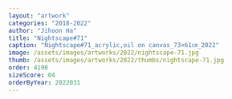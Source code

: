 ```yaml
---
layout: "artwork"
categories: "2018-2022"
author: "Jihoon Ha"
title: "Nightscape#71"
caption: "Nightscape#71_acrylic,oil on canvas_73×61㎝_2022"
image: /assets/images/artworks/2022/nightscape-71.jpg
thumb: /assets/images/artworks/2022/thumbs/nightscape-71.jpg
order: 4190
sizeScore: 04
orderByYear: 2022031
---
```

